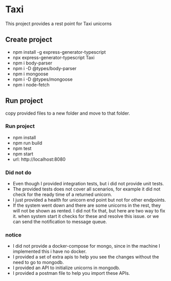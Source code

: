 # Taxi
This project provides a rest point for Taxi unicorns

## Create project
- npm install -g express-generator-typescript
- npx express-generator-typescript Taxi
- npm i body-parser
- npm i -D @types/body-parser
- npm i mongoose
- npm i -D @types/mongoose
- npm i node-fetch

## Run project
copy provided files to a new folder and move to that folder.

### Run project
- npm install
- npm run build
- npm test
- npm start
- url: http://localhost:8080

### Did not do
- Even though I provided integration tests, but i did not provide unit tests.
- The provided tests does not cover all scenarios, for example it did not check for the ready time of a returned unicorn.
- I just provided a health for unicorn end point but not for other endpoints.
- If the system went down and there are some unicorns in the rest, they will not be shown as rented. 
I did not fix that, but here are two way to fix it. when system start it checks for these and resolve this issue. 
or we can send the notification to message queue.

### notice
- I did not provide a docker-compose for mongo, since in the machine I implemented this i have no docker.
- I provided a set of extra apis to help you see the changes without the need to go to mongodb.
- I provided an API to initialize unicorns in mongodb.
- I provided a postman file to help you import these APIs.


